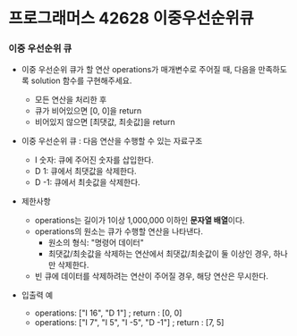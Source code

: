 # 프로그래머스 42628 이중우선순위큐 

### 이중 우선순위 큐 
* 이중 우선순위 큐가 할 연산 operations가 매개변수로 주어질 때, 다음을 만족하도록 solution 함수를 구현해주세요.
  * 모든 연산을 처리한 후 
  * 큐가 비어있으면 [0, 0]을 return
  * 비어있지 않으면 [최댓값, 최솟값]을 return 

* 이중 우선순위 큐 : 다음 연산을 수행할 수 있는 자료구조 
  * I 숫자: 큐에 주어진 숫자를 삽입한다. 
  * D 1: 큐에서 최댓값을 삭제한다. 
  * D -1: 큐에서 최솟값을 삭제한다.

* 제한사항
  * operations는 길이가 1이상 1,000,000 이하인 **문자열 배열**이다.
  * operations의 원소는 큐가 수행할 연산을 나타낸다.
    * 원소의 형식: "명령어 데이터"
    * 최댓값/최솟값을 삭제하는 연산에서 최댓값/최솟값이 둘 이상인 경우, 하나만 삭제한다. 
  * 빈 큐에 데이터를 삭제하려는 연산이 주어질 경우, 해당 연산은 무시한다. 

* 입출력 예 
  * operations: ["I 16", "D 1"]                ; return : [0, 0]
  * operations: ["I 7", "I 5", "I -5", "D -1"] ; return : [7, 5]
